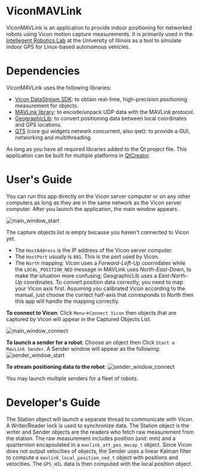 # ViconMAVLink
ViconMAVLink is an application to provide indoor positioning for networked robots using Vicon motion capture measurements. It is primarily used in the [Intellegent Robotics Lab](robotics.illinois.edu) at the University of Illinois as a tool to simulate indoor GPS for Linux-based autonomous vehicles.

# Dependencies
ViconMAVLink uses the following libraries:
* [Vicon DataStream SDK](https://www.vicon.com/products/software/datastream-sdk): to obtain real-time, high-precision positioning measurement for objects.
* [MAVLink library](http://qgroundcontrol.org/mavlink/start): to encode/unpack UDP data with the MAVLink protocol.
* [GeographicLib](https://geographiclib.sourceforge.io/): to convert positioning data between local coordinates and GPS locations.
* [QT5](https://www.qt.io/) (core gui widgets network concurrent, also qwt): to provide a GUI, networking and multithreading.

As long as you have all required libraries added to the Qt project file. This application can be built for multiple platforms in [QtCreator](https://www.qt.io/qt-features-libraries-apis-tools-and-ide/).

# User's Guide
You can run this app directly on the Vicon server computer or on any other computers as long as they are in the same network as the Vicon server computer. After you launch the application, the main window appears. 

![main_window_start](figs/main_window_start.jpg)

The capture objects list is empty because you haven't connected to Vicon yet. 

* The `HostAddress` is the IP address of the Vicon server computer. 
* The `HostPort` usually is `801`. This is the port used by Vicon.
* The `North` mapping: Vicon uses a _Forward-Left-Up_ coornidates while the `LOCAL_POSITION_NED` message in MAVLink uses _North-East-Down_, to make the situation more confusing, GeographicLib uses a _East-North-Up_ coordinates. To convert position data correctly, you need to map your Vicon axis first. Assuming you calibrated Vicon according to the manual, just choose the correct half-axis that corresponds to North then this app will handle the mapping correctly.

__To connect to Vicon__: Click `Menu`->`Connect Vicon` then objects that are captured by Vicon will appear in the Captured Objects List.

![main_window_connect](figs/main_window_connect.gif)

__To launch a sender for a robot__: Choose an object then Click `Start a MavLink Sender`. A Sender window will appear as the following:
![sender_window_start](figs/main_window_start.jpg)

__To stream positioning data to the robot__: 
![sender_window_connect](figs/sender_window_connect.gif)

You may launch multiple senders for a fleet of robots.

# Developer's Guide
The Station object will launch a separate thread to communicate with Vicon. A Writer/Reader lock is used to synchronize data. The Station object is the writer and Sender objects are the readers who fetch raw measurement from the station. The raw measurement includes position (unit: mm) and a quarternion encapsulated in a `mavlink_att_pos_mocap_t` object. Since Vicon does not output velocities of objects, the Sender uses a linear Kalman filter to compute a `mavlink_local_position_ned_t` object with positions and velocities. The `GPS_HIL` data is then computed with the local position object. 




